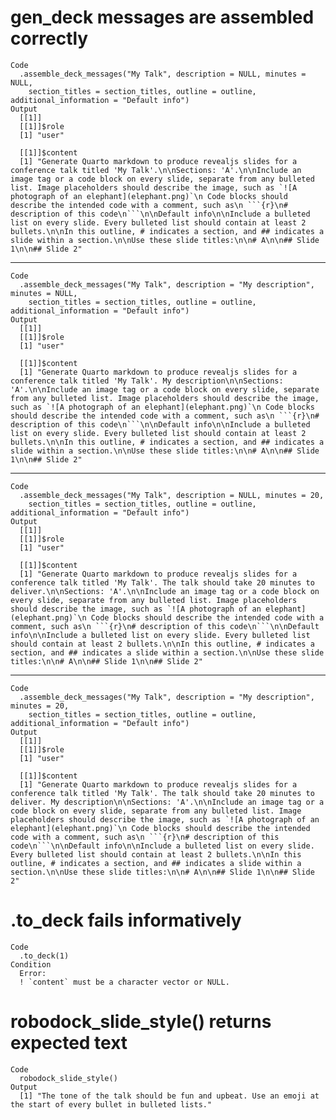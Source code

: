 # gen_deck messages are assembled correctly

    Code
      .assemble_deck_messages("My Talk", description = NULL, minutes = NULL,
        section_titles = section_titles, outline = outline, additional_information = "Default info")
    Output
      [[1]]
      [[1]]$role
      [1] "user"
      
      [[1]]$content
      [1] "Generate Quarto markdown to produce revealjs slides for a conference talk titled 'My Talk'.\n\nSections: 'A'.\n\nInclude an image tag or a code block on every slide, separate from any bulleted list. Image placeholders should describe the image, such as `![A photograph of an elephant](elephant.png)`\n Code blocks should describe the intended code with a comment, such as\n ```{r}\n# description of this code\n```\n\nDefault info\n\nInclude a bulleted list on every slide. Every bulleted list should contain at least 2 bullets.\n\nIn this outline, # indicates a section, and ## indicates a slide within a section.\n\nUse these slide titles:\n\n# A\n\n## Slide 1\n\n## Slide 2"
      
      

---

    Code
      .assemble_deck_messages("My Talk", description = "My description", minutes = NULL,
        section_titles = section_titles, outline = outline, additional_information = "Default info")
    Output
      [[1]]
      [[1]]$role
      [1] "user"
      
      [[1]]$content
      [1] "Generate Quarto markdown to produce revealjs slides for a conference talk titled 'My Talk'. My description\n\nSections: 'A'.\n\nInclude an image tag or a code block on every slide, separate from any bulleted list. Image placeholders should describe the image, such as `![A photograph of an elephant](elephant.png)`\n Code blocks should describe the intended code with a comment, such as\n ```{r}\n# description of this code\n```\n\nDefault info\n\nInclude a bulleted list on every slide. Every bulleted list should contain at least 2 bullets.\n\nIn this outline, # indicates a section, and ## indicates a slide within a section.\n\nUse these slide titles:\n\n# A\n\n## Slide 1\n\n## Slide 2"
      
      

---

    Code
      .assemble_deck_messages("My Talk", description = NULL, minutes = 20,
        section_titles = section_titles, outline = outline, additional_information = "Default info")
    Output
      [[1]]
      [[1]]$role
      [1] "user"
      
      [[1]]$content
      [1] "Generate Quarto markdown to produce revealjs slides for a conference talk titled 'My Talk'. The talk should take 20 minutes to deliver.\n\nSections: 'A'.\n\nInclude an image tag or a code block on every slide, separate from any bulleted list. Image placeholders should describe the image, such as `![A photograph of an elephant](elephant.png)`\n Code blocks should describe the intended code with a comment, such as\n ```{r}\n# description of this code\n```\n\nDefault info\n\nInclude a bulleted list on every slide. Every bulleted list should contain at least 2 bullets.\n\nIn this outline, # indicates a section, and ## indicates a slide within a section.\n\nUse these slide titles:\n\n# A\n\n## Slide 1\n\n## Slide 2"
      
      

---

    Code
      .assemble_deck_messages("My Talk", description = "My description", minutes = 20,
        section_titles = section_titles, outline = outline, additional_information = "Default info")
    Output
      [[1]]
      [[1]]$role
      [1] "user"
      
      [[1]]$content
      [1] "Generate Quarto markdown to produce revealjs slides for a conference talk titled 'My Talk'. The talk should take 20 minutes to deliver. My description\n\nSections: 'A'.\n\nInclude an image tag or a code block on every slide, separate from any bulleted list. Image placeholders should describe the image, such as `![A photograph of an elephant](elephant.png)`\n Code blocks should describe the intended code with a comment, such as\n ```{r}\n# description of this code\n```\n\nDefault info\n\nInclude a bulleted list on every slide. Every bulleted list should contain at least 2 bullets.\n\nIn this outline, # indicates a section, and ## indicates a slide within a section.\n\nUse these slide titles:\n\n# A\n\n## Slide 1\n\n## Slide 2"
      
      

# .to_deck fails informatively

    Code
      .to_deck(1)
    Condition
      Error:
      ! `content` must be a character vector or NULL.

# robodock_slide_style() returns expected text

    Code
      robodock_slide_style()
    Output
      [1] "The tone of the talk should be fun and upbeat. Use an emoji at the start of every bullet in bulleted lists."

